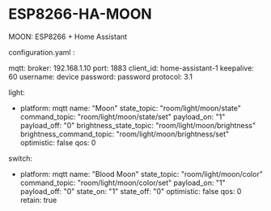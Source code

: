 # ESP8266-HA-MOON

MOON: ESP8266 + Home Assistant

configuration.yaml :

mqtt:
    broker: 192.168.1.10
    port: 1883
    client_id: home-assistant-1
    keepalive: 60
    username: device
    password: password
    protocol: 3.1

light:
  - platform: mqtt
    name: "Moon"
    state_topic: "room/light/moon/state"
    command_topic: "room/light/moon/state/set"
    payload_on: "1" 
    payload_off: "0"
    brightness_state_topic: "room/light/moon/brightness"
    brightness_command_topic: "room/light/moon/brightness/set"
    optimistic: false
    qos: 0

switch:
  - platform: mqtt
    name: "Blood Moon"
    state_topic: "room/light/moon/color"
    command_topic: "room/light/moon/color/set"
    payload_on: "1" 
    payload_off: "0"
    state_on: "1"
    state_off: "0"
    optimistic: false
    qos: 0
    retain: true
